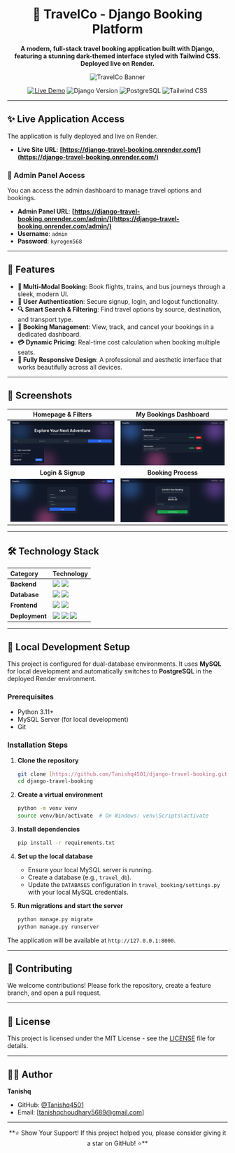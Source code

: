 <div align="center">

# 🚀 TravelCo - Django Booking Platform

**A modern, full-stack travel booking application built with Django, featuring a stunning dark-themed interface styled with Tailwind CSS. Deployed live on Render.**

![TravelCo Banner](https://placehold.co/1200x400/0a0a0a/e5e7eb?text=TravelCo&font=manrope)

</div>

<p align="center">
  <a href="https://django-travel-booking.onrender.com/" target="_blank"><img src="https://img.shields.io/badge/Live_Demo-Visit_Site-brightgreen?style=for-the-badge&logo=render" alt="Live Demo"></a>
  <img src="https://img.shields.io/badge/Django-5.x-092E20?style=for-the-badge&logo=django" alt="Django Version">
  <img src="https://img.shields.io/badge/PostgreSQL-Render-336791?style=for-the-badge&logo=postgresql" alt="PostgreSQL">
  <img src="https://img.shields.io/badge/Tailwind_CSS-3.x-blueviolet?style=for-the-badge&logo=tailwind-css" alt="Tailwind CSS">
</p>

---

## ✨ Live Application Access

The application is fully deployed and live on Render.

-   **Live Site URL**: **[https://django-travel-booking.onrender.com/](https://django-travel-booking.onrender.com/)**

### 🔑 Admin Panel Access

You can access the admin dashboard to manage travel options and bookings.

-   **Admin Panel URL**: **[https://django-travel-booking.onrender.com/admin/](https://django-travel-booking.onrender.com/admin/)**
-   **Username**: `admin`
-   **Password**: `kyrogen568`

---

## 🌟 Features

-   **🎫 Multi-Modal Booking**: Book flights, trains, and bus journeys through a sleek, modern UI.
-   **🔐 User Authentication**: Secure signup, login, and logout functionality.
-   **🔍 Smart Search & Filtering**: Find travel options by source, destination, and transport type.
-   **📅 Booking Management**: View, track, and cancel your bookings in a dedicated dashboard.
-   **💳 Dynamic Pricing**: Real-time cost calculation when booking multiple seats.
-   **📱 Fully Responsive Design**: A professional and aesthetic interface that works beautifully across all devices.

---

## 📸 Screenshots

| Homepage & Filters                                                                                             | My Bookings Dashboard                                                                                              |
| :-------------------------------------------------------------------------------------------------------------: | :-------------------------------------------------------------------------------------------------------------------: |
| ![](https://github.com/Tanishq4501/django-travel-booking/blob/main/ss/home.PNG)                                  | ![](https://github.com/Tanishq4501/django-travel-booking/blob/main/ss/my-bookings.PNG)                                 |
| **Login & Signup** | **Booking Process** |
| ![](https://github.com/Tanishq4501/django-travel-booking/blob/main/ss/login.PNG)                                 | ![](https://github.com/Tanishq4501/django-travel-booking/blob/main/ss/booking.PNG)                                     |

---

## 🛠️ Technology Stack

| Category     | Technology                                                                                                                                                                                                                                                                                                                                                      |
| :----------- | :-------------------------------------------------------------------------------------------------------------------------------------------------------------------------------------------------------------------------------------------------------------------------------------------------------------------------------------------------------------- |
| **Backend** | <img src="https://img.shields.io/badge/Python-3.11-3776AB?style=flat-square&logo=python&logoColor=white" /> <img src="https://img.shields.io/badge/Django-5.x-092E20?style=flat-square&logo=django&logoColor=white" />                                                                                                                                              |
| **Database** | <img src="https://img.shields.io/badge/PostgreSQL-Live-336791?style=flat-square&logo=postgresql&logoColor=white" /> <img src="https://img.shields.io/badge/MySQL-Local-4479A1?style=flat-square&logo=mysql&logoColor=white" />                                                                                                                                    |
| **Frontend** | <img src="https://img.shields.io/badge/HTML5-E34F26?style=flat-square&logo=html5&logoColor=white" /> <img src="https://img.shields.io/badge/Tailwind_CSS-38B2AC?style=flat-square&logo=tailwind-css&logoColor=white" />                                                                                                                                             |
| **Deployment** | <img src="https://img.shields.io/badge/Render-46E3B7?style=flat-square&logo=render&logoColor=white" /> <img src="https://img.shields.io/badge/Gunicorn-499848?style=flat-square&logo=gunicorn&logoColor=white" /> <img src="https://img.shields.io/badge/WhiteNoise-FFFFFF?style=flat-square&logo=python&logoColor=black" /> |

---

## 🚀 Local Development Setup

This project is configured for dual-database environments. It uses **MySQL** for local development and automatically switches to **PostgreSQL** in the deployed Render environment.

### Prerequisites
-   Python 3.11+
-   MySQL Server (for local development)
-   Git

### Installation Steps

1.  **Clone the repository**
    ```bash
    git clone [https://github.com/Tanishq4501/django-travel-booking.git](https://github.com/Tanishq4501/django-travel-booking.git)
    cd django-travel-booking
    ```

2.  **Create a virtual environment**
    ```bash
    python -m venv venv
    source venv/bin/activate  # On Windows: venv\Scripts\activate
    ```

3.  **Install dependencies**
    ```bash
    pip install -r requirements.txt
    ```

4.  **Set up the local database**
    -   Ensure your local MySQL server is running.
    -   Create a database (e.g., `travel_db`).
    -   Update the `DATABASES` configuration in `travel_booking/settings.py` with your local MySQL credentials.

5.  **Run migrations and start the server**
    ```bash
    python manage.py migrate
    python manage.py runserver
    ```

The application will be available at `http://127.0.0.1:8000`.

---

## 🤝 Contributing

We welcome contributions! Please fork the repository, create a feature branch, and open a pull request.

---

## 📄 License

This project is licensed under the MIT License - see the [LICENSE](LICENSE) file for details.

---

## 👨‍💻 Author

**Tanishq**
-   GitHub: [@Tanishq4501](https://github.com/Tanishq4501)
-   Email: [tanishqchoudhary5689@gmail.com]

---

<div align="center">
  **⭐ Show Your Support! If this project helped you, please consider giving it a star on GitHub! ⭐**
</div>